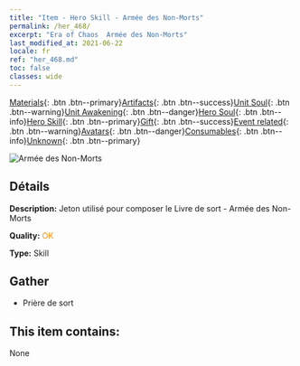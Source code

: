 ```yaml
---
title: "Item - Hero Skill - Armée des Non-Morts"
permalink: /her_468/
excerpt: "Era of Chaos  Armée des Non-Morts"
last_modified_at: 2021-06-22
locale: fr
ref: "her_468.md"
toc: false
classes: wide
---
```

 [Materials](/ItemsFR/){: .btn .btn--primary}[Artifacts](/ItemsFR/Artifacts/){: .btn .btn--success}[Unit Soul](/ItemsFR/UnitSoul/){: .btn .btn--warning}[Unit Awakening](/ItemsFR/UnitAwakening/){: .btn .btn--danger}[Hero Soul](/ItemsFR/HeroSoul/){: .btn .btn--info}[Hero Skill](/ItemsFR/HeroSkill/){: .btn .btn--primary}[Gift](/ItemsFR/Gift/){: .btn .btn--success}[Event related](/ItemsFR/Events/){: .btn .btn--warning}[Avatars](/ItemsFR/Avatars/){: .btn .btn--danger}[Consumables](/ItemsFR/Consumables/){: .btn .btn--info}[Unknown](/ItemsFR/Unknown/){: .btn .btn--primary}

 ![Armée des Non-Morts](/images/t/ps_wanglingdajun.png)

## Détails
 **Description:** Jeton utilisé pour composer le Livre de sort - Armée des Non-Morts

 **Quality:** <span style="color: #FF8C00">OK</span>

 **Type:** Skill

## Gather

*    Prière de sort 

## This item contains:

  None

